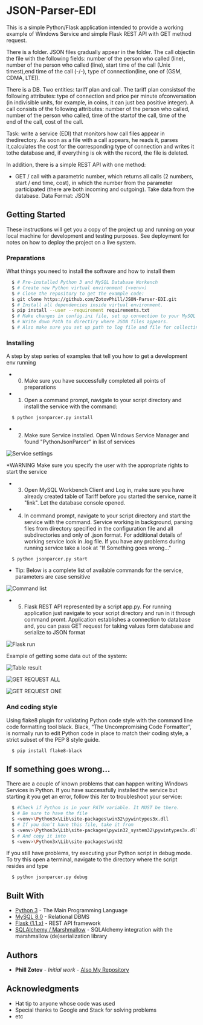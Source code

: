 # JSON-Parser-EDI
This is a simple Python/Flask application intended to provide a working example of Windows Service and simple Flask REST API with GET method request.

There is a folder. JSON files gradually appear in the folder. The call objectin the file with the following fields: number of the person who called (line), number of the person who called (line), start time of the call (Unix timest),end time of the call (-/-), type of connection(line, one of (GSM, CDMA, LTE)).

There is a DB. Two entities: tariff plan and call. The tariff plan consistsof the following attributes: type of connection and price per minute ofconversation (in indivisible units, for example, in coins, it can just bea positive integer). A call consists of the following 
attributes: number of the person who called, number of the person who called, time of the startof the call, time of the end of the call, cost of the call.

Task: write a service (EDI) that monitors how call files appear in thedirectory. As soon as a file with a call appears, he reads it, parses it,calculates the cost for the corresponding type of connection and writes it tothe database and, if everything is ok with the record, the file is deleted.

In addition, there is a simple REST API with one method:
* GET / call with a parametric number, which returns all calls (2 numbers, start / end time, cost), in which the number from the
parameter participated (there are both incoming and outgoing). Take data from the database. Data Format: JSON

## Getting Started

These instructions will get you a copy of the project up and running on your local machine for development and testing purposes. 
See deployment for notes on how to deploy the project on a live system.

### Preparations

What things you need to install the software and how to install them
```sh
  $ # Pre-installed Python 3 and MySQL Database Workench
  $ # Create new Python virtual environment (<venv>)
  $ # Clone the repository to get the example code:
  $ git clone https://github.com/ZotovPhill/JSON-Parser-EDI.git
  $ # Install all dependencies inside virtual environment.
  $ pip install --user --requirement requirements.txt
  $ # Make changes in config.ini file, set up connection to your MySQL database.
  $ # Write down Path to directiry where JSON files appears. 
  $ # Also make sure you set up path to log file and file for collecting bad formatted records

  ```

### Installing

A step by step series of examples that tell you how to get a development env running

* 0. Make sure you have successfully completed all points of preparations
* 1. Open a command prompt, navigate to your script directory and install the service with the command:
```
  $ python jsonparcer.py install
```
* 2. Make sure Service installed. Open Windows Service Manager and found "PythonJsonParcer" in list of services

![Service settings](images/service_settings.jpg)

*WARNING Make sure you specify the user with the appropriate rights to start the service

* 3. Open MySQL Workbench Client and Log in, make sure you have already created table of Tariff before you started the service, name it "link". Let the database console opened. 

* 4. In command prompt, navigate to your script directory and start the service with the command. Service working in background, parsing files from directory specified in the configuration file and all subdirectories and only of .json format. For additional details of working service look in .log file. If you have any problems during running service take a look at "If Something goes wrong..."

```
  $ python jsonparcer.py start
```
* Tip: Below is a complete list of available commands for the service, parameters are case sensitive

![Command list](images/usage.jpg)

* 5. Flask REST API represented by a script app.py. For running application just navigate to your script directory and run in it through command promt. Application establishes a connection to database and, you can pass GET request for taking values form database and serialize to JSON format 

![Flask run](images/api_run.jpg)

Example of getting some data out of the system:

![Table result](images/db_result.jpg)

![GET REQUEST ALL](images/api_output.jpg)

![GET REQUEST ONE](images/api_one_output.jpg)

### And coding style

Using flake8 plugin for validating Python code style with the command line code formatting tool black. 
Black, “The Uncompromising Code Formatter”, is normally run to edit Python code in place to match their coding style, 
a strict subset of the PEP 8 style guide.

```
  $ pip install flake8-black
```

## If something goes wrong…
There are a couple of known problems that can happen writing Windows Services in Python. 
If you have successfully installed the service but starting it you get an error, follow this iter to troubleshoot your service:
```sh
  $ #Check if Python is in your PATH variable. It MUST be there. 
  $ # Be sure to have the file 
  $ <venv>\Python3x\Lib\site-packages\win32\pywintypes3x.dll 
  $ # If you don’t have this file, take it from 
  $ <venv>\Python3x\Lib\site-packages\pywin32_system32\pywintypes3x.dll 
  $ # And copy it into 
  $ <venv>\Python3x\Lib\site-packages\win32
```
If you still have problems, try executing your Python script in debug mode. To try this open a terminal, navigate to the directory where the script resides and type
```
  $ python jsonparcer.py debug
```
## Built With

* [Python 3](https://www.python.org/) - The Main Programming Language
* [MySQL 8.0](https://www.mysql.com/) - Relational DBMS
* [Flask (1.1.x)](http://flask.palletsprojects.com/en/1.1.x/) - REST API framework
* [SQLAlchemy / Marshmallow](https://marshmallow-sqlalchemy.readthedocs.io/en/latest/) - SQLAlchemy integration with the marshmallow 
(de)serialization library

## Authors

* **Phill Zotov** - *Initial work* - [Also My Repository](https://github.com/ZotovPhill/Training_Repo)

## Acknowledgments

* Hat tip to anyone whose code was used
* Special thanks to Google and Stack for solving problems
* etc
